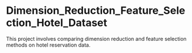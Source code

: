 # Dimension_Reduction_Feature_Selection_Hotel_Dataset
This project involves comparing dimension reduction and feature selection methods on hotel reservation data.
